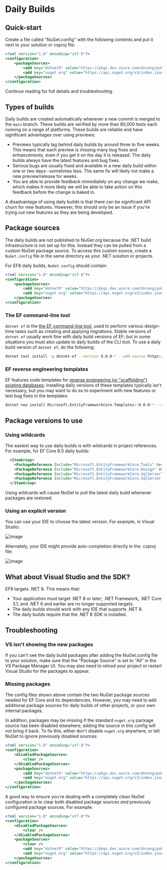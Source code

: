 # Daily Builds

## Quick-start

Create a file called "NuGet.config" with the following contents and put it next to your solution or csproj file:

```xml
<?xml version="1.0" encoding="utf-8"?>
<configuration>
    <packageSources>
        <add key="dotnet9" value="https://pkgs.dev.azure.com/dnceng/public/_packaging/dotnet9/nuget/v3/index.json" />
        <add key="nuget.org" value="https://api.nuget.org/v3/index.json" />
    </packageSources>
</configuration>
```

Continue reading for full details and troubleshooting.

## Types of builds

Daily builds are created automatically whenever a new commit is merged to the `main` branch. These builds are verified by more than 80,000 tests each running on a range of platforms. These builds are reliable and have significant advantages over using previews:

* Previews typically lag behind daily builds by around three to five weeks. This means that each preview is missing many bug fixes and enhancements, even if you get it on the day it is released. The daily builds always have the latest features and bug fixes.
* Serious bugs are usually fixed and available in a new daily build within one or two days--sometimes less. The same fix will likely not make a new preview/release for weeks.
* You are able to provide feedback immediately on any change we make, which makes it more likely we will be able to take action on this feedback before the change is baked in.

A disadvantage of using daily builds is that there can be significant API churn for new features. However, this should only be an issue if you're trying out new features as they are being developed.

## Package sources

The daily builds are not published to NuGet.org because the .NET build infrastructure is not set up for this. Instead they can be pulled from a custom NuGet package source. To access this custom source, create a `NuGet.config` file in the same directory as your .NET solution or projects.

For EF8 daily builds, `NuGet.config` should contain:

```xml
<?xml version="1.0" encoding="utf-8"?>
<configuration>
    <packageSources>
        <add key="dotnet9" value="https://pkgs.dev.azure.com/dnceng/public/_packaging/dotnet9/nuget/v3/index.json" />
        <add key="nuget.org" value="https://api.nuget.org/v3/index.json" />
    </packageSources>
</configuration>
```

### The EF command-line tool

`dotnet ef` is the [the EF command-line tool](https://learn.microsoft.com/ef/core/cli/dotnet), used to perform various design-time tasks such as creating and applying migrations. Stable versions of `dotnet ef` usually work fine with daily build versions of EF; but in some situations you must also update to daily builds of the CLI tool. To use a daily build version of `dotnet ef`, do the following:

```sh
dotnet tool install -g dotnet-ef --version 9.0.0-* --add-source https://pkgs.dev.azure.com/dnceng/public/_packaging/dotnet9/nuget/v3/index.json
```

### EF reverse engineering templates

EF features code templates for [reverse engineering (or "scaffolding") existing databases](https://learn.microsoft.com/ef/core/managing-schemas/scaffolding/templates); installing daily versions of these templates typically isn't necessary, but you may want to do so to experiment with new features or test bug fixes in the templates:

```sh
dotnet new install Microsoft.EntityFrameworkCore.Templates::9.0.0-* --add-source https://pkgs.dev.azure.com/dnceng/public/_packaging/dotnet9/nuget/v3/index.json
```

## Package versions to use

### Using wildcards

The easiest way to use daily builds is with wildcards in project references. For example, for EF Core 8.0 daily builds:

```xml
  <ItemGroup>
    <PackageReference Include="Microsoft.EntityFrameworkCore.Tools" Version="9.0.0-*" />
    <PackageReference Include="Microsoft.EntityFrameworkCore.Design" Version="9.0.0-*" />
    <PackageReference Include="Microsoft.EntityFrameworkCore.SqlServer" Version="9.0.0-*" />
    <PackageReference Include="Microsoft.EntityFrameworkCore.SqlServer.NetTopologySuite" Version="9.0.0-*" />
  </ItemGroup>
```

Using wildcards will cause NuGet to pull the latest daily build whenever packages are restored.

### Using an explicit version

You can use your IDE to choose the latest version. For example, in Visual Studio:

![image](https://user-images.githubusercontent.com/1430078/92644977-01108780-f299-11ea-897e-bb8e9705ada7.png)

Alternately, your IDE might provide auto-completion directly in the .csproj file:

![image](https://user-images.githubusercontent.com/1430078/92645046-1d142900-f299-11ea-9e40-c2b1fe1f61c1.png)

## What about Visual Studio and the SDK?

EF8 targets .NET 8. This means that:

* Your application must target .NET 8 or later; .NET Framework, .NET Core 3.1, and .NET 6 and earlier are no longer supported targets.
* The daily builds should work with any IDE that supports .NET 8.
* The daily builds require that the .NET 8 SDK is installed.

## Troubleshooting

### VS isn't showing the new packages

If you can't see the daily build packages after adding the NuGet.config file to your solution, make sure that the "Package Source" is set to "All" in the VS Package Manager UI. You may also need to reload your project or restart Visual Studio for the packages to appear.

### Missing packages

The config files shown above contain the two NuGet package sources needed for EF Core and its dependencies. However, you may need to add additional package sources for daily builds of other projects, or your own internal packages.

In addition, packages may be missing if the standard `nuget.org` package source has been disabled elsewhere; adding the source in this config will not bring it back. To fix this, either don't disable `nuget.org` anywhere, or tell NuGet to ignore previously disabled sources:

```xml
<?xml version="1.0" encoding="utf-8"?>
<configuration>
    <disabledPackageSources>
        <clear />
    </disabledPackageSources>
    <packageSources>
        <add key="dotnet9" value="https://pkgs.dev.azure.com/dnceng/public/_packaging/dotnet9/nuget/v3/index.json" />
        <add key="nuget.org" value="https://api.nuget.org/v3/index.json" />
    </packageSources>
</configuration>
```

A good way to ensure you're dealing with a completely clean NuGet configuration is to clear both disabled package sources _and_ previously configured package sources. For example:

```xml
<?xml version="1.0" encoding="utf-8"?>
<configuration>
    <disabledPackageSources>
        <clear />
    </disabledPackageSources>
    <packageSources>
        <clear />
        <add key="dotnet9" value="https://pkgs.dev.azure.com/dnceng/public/_packaging/dotnet9/nuget/v3/index.json" />
        <add key="nuget.org" value="https://api.nuget.org/v3/index.json" />
    </packageSources>
</configuration>
```
